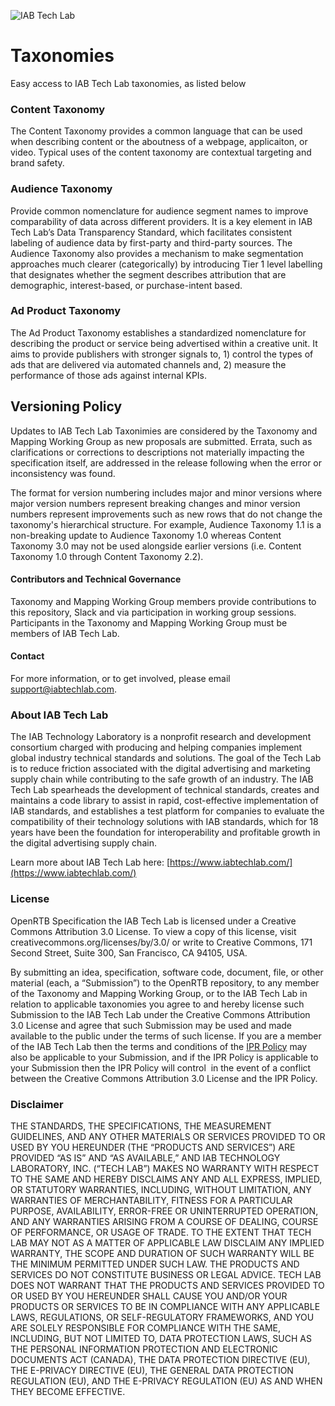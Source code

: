 ![IAB Tech Lab](https://drive.google.com/uc?id=10yoBoG5uRETSXRrnJPUDuONujvADrSG1)
# Taxonomies
Easy access to IAB Tech Lab taxonomies, as listed below

### Content Taxonomy 
The Content Taxonomy provides a common language that can be used when describing content or the aboutness of a webpage, applicaiton, or video. Typical uses of the content taxonomy are contextual targeting and brand safety.

### Audience Taxonomy 
Provide common nomenclature for audience segment names to improve comparability of data across different providers. It is a key element in IAB Tech Lab’s Data Transparency Standard, which facilitates consistent labeling of audience data by first-party and third-party sources. The Audience Taxonomy also provides a mechanism to make segmentation approaches much clearer (categorically) by introducing Tier 1 level labelling that designates whether the segment describes attribution that are demographic, interest-based, or purchase-intent based. 

### Ad Product Taxonomy
The Ad Product Taxonomy establishes a standardized nomenclature for describing the product or service being advertised within a creative unit. It aims to provide publishers with stronger signals to, 1) control the types of ads that are delivered via automated channels and, 2) measure the performance of those ads against internal KPIs.


## Versioning Policy

Updates to IAB Tech Lab Taxonimies are considered by the Taxonomy and Mapping Working Group as new proposals are submitted. Errata, such as clarifications or corrections to descriptions not materially impacting the specification itself, are addressed in the release following when the error or inconsistency was found.

The format for version numbering includes major and minor versions where major version numbers represent breaking changes and minor version numbers represent improvements such as new rows that do not change the taxonomy's hierarchical structure. For example, Audience Taxonomy 1.1 is a non-breaking update to Audience Taxonomy 1.0 whereas Content Taxonomy 3.0 may not be used alongside earlier versions (i.e. Content Taxonomy 1.0 through Content Taxonomy 2.2).

#### Contributors and Technical Governance

Taxonomy and Mapping Working Group members provide contributions to this repository, Slack and via participation in working group sessions. Participants in the Taxonomy and Mapping Working Group must be members of IAB Tech Lab. 

#### Contact
For more information, or to get involved, please email support@iabtechlab.com.


### About IAB Tech Lab  
The IAB Technology Laboratory is a nonprofit research and development consortium charged with producing and helping companies implement global industry technical standards and solutions. The goal of the Tech Lab is to reduce friction associated with the digital advertising and marketing supply chain while contributing to the safe growth of an industry. The IAB Tech Lab spearheads the development of technical standards, creates and maintains a code library to assist in rapid, cost-effective implementation of IAB standards, and establishes a test platform for companies to evaluate the compatibility of their technology solutions with IAB standards, which for 18 years have been the foundation for interoperability and profitable growth in the digital advertising supply chain.

Learn more about IAB Tech Lab here: [https://www.iabtechlab.com/](https://www.iabtechlab.com/)


### License
OpenRTB Specification the IAB Tech Lab is licensed under a Creative Commons Attribution 3.0 License.   To view a copy of this license, visit creativecommons.org/licenses/by/3.0/ or write to Creative Commons, 171 Second Street, Suite 300, San Francisco, CA 94105, USA.

By submitting an idea, specification, software code, document, file, or other material (each, a “Submission”) to the OpenRTB repository, to any member of the Taxonomy and Mapping Working Group, or to the IAB Tech Lab in relation to applicable taxonomies you agree to and hereby license such Submission to the IAB Tech Lab under the Creative Commons Attribution 3.0 License and agree that such Submission may be used and made available to the public under the terms of such license. If you are a member of the IAB Tech Lab then the terms and conditions of the [IPR Policy](https://iabtechlab.com/ipr-iab-techlab/acknowledge-ipr/) may also be applicable to your Submission, and if the IPR Policy is applicable to your Submission then the IPR Policy will control  in the event of a conflict between the Creative Commons Attribution 3.0 License and the IPR Policy.

### Disclaimer

THE STANDARDS, THE SPECIFICATIONS, THE MEASUREMENT GUIDELINES, AND ANY OTHER MATERIALS OR SERVICES PROVIDED TO OR USED BY YOU HEREUNDER (THE “PRODUCTS AND SERVICES”) ARE PROVIDED “AS IS” AND “AS AVAILABLE,” AND IAB TECHNOLOGY LABORATORY, INC. (“TECH LAB”) MAKES NO WARRANTY WITH RESPECT TO THE SAME AND HEREBY DISCLAIMS ANY AND ALL EXPRESS, IMPLIED, OR STATUTORY WARRANTIES, INCLUDING, WITHOUT LIMITATION, ANY WARRANTIES OF MERCHANTABILITY, FITNESS FOR A PARTICULAR PURPOSE, AVAILABILITY, ERROR-FREE OR UNINTERRUPTED OPERATION, AND ANY WARRANTIES ARISING FROM A COURSE OF DEALING, COURSE OF PERFORMANCE, OR USAGE OF TRADE. TO THE EXTENT THAT TECH LAB MAY NOT AS A MATTER OF APPLICABLE LAW DISCLAIM ANY IMPLIED WARRANTY, THE SCOPE AND DURATION OF SUCH WARRANTY WILL BE THE MINIMUM PERMITTED UNDER SUCH LAW. THE PRODUCTS AND SERVICES DO NOT CONSTITUTE BUSINESS OR LEGAL ADVICE. TECH LAB DOES NOT WARRANT THAT THE PRODUCTS AND SERVICES PROVIDED TO OR USED BY YOU HEREUNDER SHALL CAUSE YOU AND/OR YOUR PRODUCTS OR SERVICES TO BE IN COMPLIANCE WITH ANY APPLICABLE LAWS, REGULATIONS, OR SELF-REGULATORY FRAMEWORKS, AND YOU ARE SOLELY RESPONSIBLE FOR COMPLIANCE WITH THE SAME, INCLUDING, BUT NOT LIMITED TO, DATA PROTECTION LAWS, SUCH AS THE PERSONAL INFORMATION PROTECTION AND ELECTRONIC DOCUMENTS ACT (CANADA), THE DATA PROTECTION DIRECTIVE (EU), THE E-PRIVACY DIRECTIVE (EU), THE GENERAL DATA PROTECTION REGULATION (EU), AND THE E-PRIVACY REGULATION (EU) AS AND WHEN THEY BECOME EFFECTIVE.
